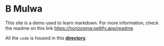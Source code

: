 # B Mulwa
This site is a demo used to learn markdown. For more information, check the readme on this link https://horizosmw.netlify.app/readme

All the `code` is housed in this **[directory](https://github.com/HorizonsMW/docusaurus-base/tree/main/my-website)**.

